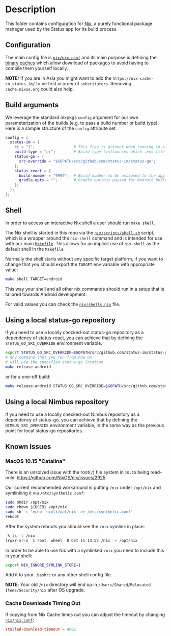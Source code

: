 # Description

This folder contains configuration for [Nix](https://nixos.org/), a purely functional package manager used by the Status app for its build process.

## Configuration

The main config file is [`nix/nix.conf`](/nix/nix.conf) and its main purpose is defining the [binary caches](https://nixos.org/nix/manual/#ch-basic-package-mgmt) which allow download of packages to avoid having to compile them yourself locally.

__NOTE:__ If you are in Asia you might want to add the `https://nix-cache-cn.status.im/` to be first in order of `substituters`. Removing `cache.nixos.org` could also help.

## Build arguments

We leverage the standard nixpkgs `config` argument for our own parameterization of the builds (e.g. to pass a build number or build type). Here is a sample structure of the `config` attribute set:

```nix
config = {
  status-im = {
    ci = "1";                 # This flag is present when running in a CI environment
    build-type = "pr";        # Build type (influences which .env file gets used for feature flags)
    status-go = {
      src-override = "$GOPATH/src/github.com/status-im/status-go";
    };
    status-react = {
      build-number = "9999";  # Build number to be assigned to the app bundle
      gradle-opts = "";       # Gradle options passed for Android builds
    };
  };
};
```

## Shell

In order to access an interactive Nix shell a user should run `make shell`.

The Nix shell is started in this repo via the [`nix/scripts/shell.sh`](/nix/scripts/shell.sh) script, which is a wrapper around the `nix-shell` command and is intended for use with our main [`Makefile`](/Makefile). This allows for an implicit use of `nix-shell` as the default shell in the `Makefile`.

Normally the shell starts without any specific target platform, if you want to change that you should export the `TARGET` env variable with appropriate value:

```bash
make shell TARGET=android
```

This way your shell and all other nix commands should run in a setup that is tailored towards Android development.

For valid values you can check the [`nix/shells.nix`](/nix/shells.nix) file.

## Using a local status-go repository

If you need to use a locally checked-out status-go repository as a dependency of status-react, you can achieve that by defining the `STATUS_GO_SRC_OVERRIDE`
environment variable.

```sh
export STATUS_GO_SRC_OVERRIDE=$GOPATH/src/github.com/status-im/status-go
# Any command that you run from now on
# will use the specified status-go location
make release-android
```

or for a one-off build:

```sh
make release-android STATUS_GO_SRC_OVERRIDE=$GOPATH/src/github.com/status-im/status-go
```

## Using a local Nimbus repository

If you need to use a locally checked-out Nimbus repository as a dependency of status-go, you can achieve that by defining the `NIMBUS_SRC_OVERRIDE`
environment variable, in the same way as the previous point for local status-go repositories.

## Known Issues

### MacOS 10.15 "Catalina"

There is an unsolved issue with the root(`/`) file system in `10.15` being read-only:
https://github.com/NixOS/nix/issues/2925

Our current recommended workaround is putting `/nix` under `/opt/nix` and symlinking it via `/etc/synthetic.conf`:

```bash
sudo mkdir /opt/nix
sudo chown ${USER} /opt/nix
sudo sh -c "echo 'nix\t/opt/nix' >> /etc/synthetic.conf"
reboot
```

After the system reboots you should see the `/nix` symlink in place:

```bash
 % ls -l /nix
lrwxr-xr-x  1 root  wheel  8 Oct 11 13:53 /nix -> /opt/nix
```

In order to be able to use Nix with a symlinked `/nix` you need to include this in your shell:

```bash
export NIX_IGNORE_SYMLINK_STORE=1
```

Add it to your `.bashrc` or any other shell config file.

__NOTE__: Your old `/nix` directory will end up in `/Users/Shared/Relocated Items/Security/nix` after OS upgrade.

### Cache Downloads Timing Out

If copying from Nix Cache times out you can adjust the timeout by changing [`nix/nix.conf`](/nix/nix.conf):
```conf
stalled-download-timeout = 9001
```
